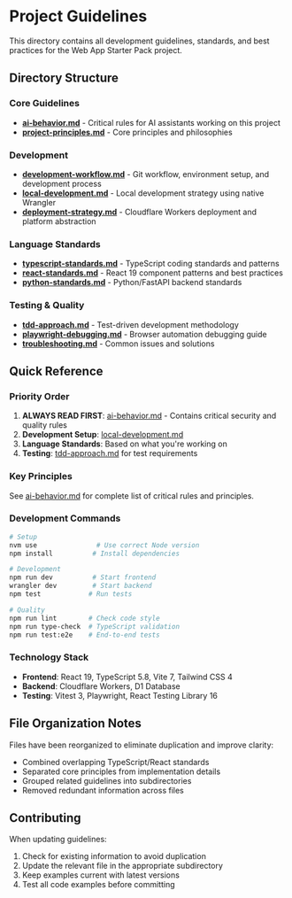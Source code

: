 # Project Guidelines

This directory contains all development guidelines, standards, and best practices for the Web App Starter Pack project.

## Directory Structure

### Core Guidelines
- **[ai-behavior.md](core/ai-behavior.md)** - Critical rules for AI assistants working on this project
- **[project-principles.md](core/project-principles.md)** - Core principles and philosophies

### Development
- **[development-workflow.md](development/development-workflow.md)** - Git workflow, environment setup, and development process
- **[local-development.md](development/local-development.md)** - Local development strategy using native Wrangler
- **[deployment-strategy.md](development/deployment-strategy.md)** - Cloudflare Workers deployment and platform abstraction

### Language Standards
- **[typescript-standards.md](languages/typescript-standards.md)** - TypeScript coding standards and patterns
- **[react-standards.md](languages/react-standards.md)** - React 19 component patterns and best practices  
- **[python-standards.md](languages/python-standards.md)** - Python/FastAPI backend standards

### Testing & Quality
- **[tdd-approach.md](testing/tdd-approach.md)** - Test-driven development methodology
- **[playwright-debugging.md](testing/playwright-debugging.md)** - Browser automation debugging guide
- **[troubleshooting.md](testing/troubleshooting.md)** - Common issues and solutions

## Quick Reference

### Priority Order
1. **ALWAYS READ FIRST**: [ai-behavior.md](core/ai-behavior.md) - Contains critical security and quality rules
2. **Development Setup**: [local-development.md](development/local-development.md)
3. **Language Standards**: Based on what you're working on
4. **Testing**: [tdd-approach.md](testing/tdd-approach.md) for test requirements

### Key Principles
See [ai-behavior.md](core/ai-behavior.md) for complete list of critical rules and principles.

### Development Commands
```bash
# Setup
nvm use               # Use correct Node version
npm install          # Install dependencies

# Development
npm run dev          # Start frontend
wrangler dev         # Start backend
npm test            # Run tests

# Quality
npm run lint        # Check code style
npm run type-check  # TypeScript validation
npm run test:e2e    # End-to-end tests
```

### Technology Stack
- **Frontend**: React 19, TypeScript 5.8, Vite 7, Tailwind CSS 4
- **Backend**: Cloudflare Workers, D1 Database  
- **Testing**: Vitest 3, Playwright, React Testing Library 16

## File Organization Notes

Files have been reorganized to eliminate duplication and improve clarity:
- Combined overlapping TypeScript/React standards
- Separated core principles from implementation details
- Grouped related guidelines into subdirectories
- Removed redundant information across files

## Contributing

When updating guidelines:
1. Check for existing information to avoid duplication
2. Update the relevant file in the appropriate subdirectory
3. Keep examples current with latest versions
4. Test all code examples before committing